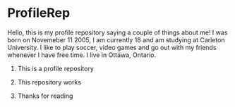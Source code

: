 # ProfileRep
Hello, this is my profile repository saying a couple of things about me! I was born on Novemeber 11 2005, I am currently 18 and am studying at Carleton University. I like to play soccer, video games and go out with my friends whenever I have free time. I live in Ottawa, Ontario.

1. This is a profile repository

2. This repository works

3. Thanks for reading
